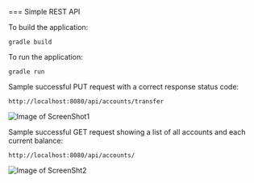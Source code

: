 === Simple REST API


To build the application:
```
gradle build
```

To run the application:
```
gradle run
```



Sample successful PUT request with a correct response status code:
```
http://localhost:8080/api/accounts/transfer
```

![Image of ScreenShot1](https://user-images.githubusercontent.com/52873210/64944455-366bcc00-d823-11e9-940c-5036782fdc1e.png)




Sample successful GET request showing a list of all accounts and each current balance:
```
http://localhost:8080/api/accounts/
```

![Image of ScreenSht2](https://user-images.githubusercontent.com/52873210/64944484-484d6f00-d823-11e9-8384-fb6bde1ed43c.png)
